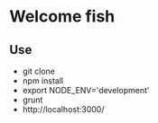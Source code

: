 # Welcome fish

## Use
 - git clone
 - npm install
 - export NODE_ENV='development'
 - grunt
 - http://localhost:3000/